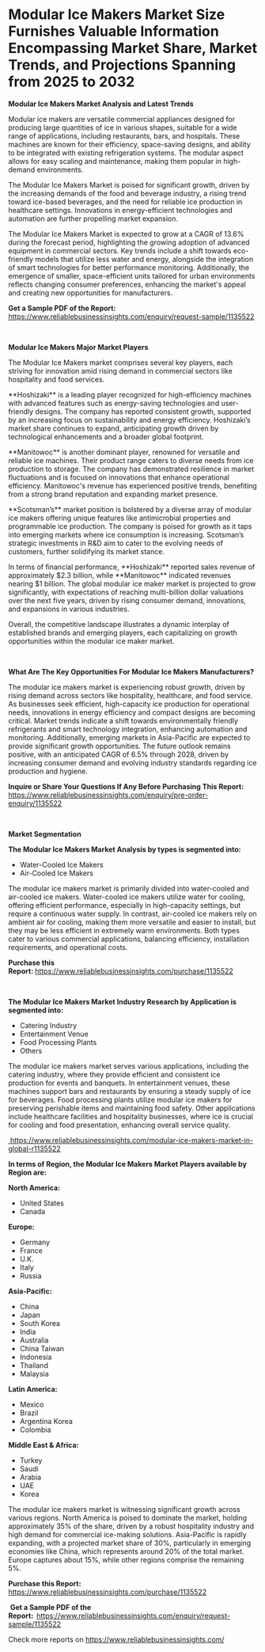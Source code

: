 <p><h1>Modular Ice Makers Market Size Furnishes Valuable Information Encompassing Market Share, Market Trends, and Projections Spanning from 2025 to 2032</h1></p><p><strong>Modular Ice Makers Market Analysis and Latest Trends</strong></p>
<p><p>Modular ice makers are versatile commercial appliances designed for producing large quantities of ice in various shapes, suitable for a wide range of applications, including restaurants, bars, and hospitals. These machines are known for their efficiency, space-saving designs, and ability to be integrated with existing refrigeration systems. The modular aspect allows for easy scaling and maintenance, making them popular in high-demand environments.</p><p>The Modular Ice Makers Market is poised for significant growth, driven by the increasing demands of the food and beverage industry, a rising trend toward ice-based beverages, and the need for reliable ice production in healthcare settings. Innovations in energy-efficient technologies and automation are further propelling market expansion. </p><p>The Modular Ice Makers Market is expected to grow at a CAGR of 13.6% during the forecast period, highlighting the growing adoption of advanced equipment in commercial sectors. Key trends include a shift towards eco-friendly models that utilize less water and energy, alongside the integration of smart technologies for better performance monitoring. Additionally, the emergence of smaller, space-efficient units tailored for urban environments reflects changing consumer preferences, enhancing the market's appeal and creating new opportunities for manufacturers.</p></p>
<p><strong>Get a Sample PDF of the Report:&nbsp;</strong> <a href="https://www.reliablebusinessinsights.com/enquiry/request-sample/1135522?utm_campaign=2768&utm_medium=2&utm_source=Github&utm_content=ia&utm_term=09042025&utm_id=modular-ice-makers">https://www.reliablebusinessinsights.com/enquiry/request-sample/1135522</a></p>
<p>&nbsp;</p>
<p><strong>Modular Ice Makers Major Market Players</strong></p>
<p><p>The Modular Ice Makers market comprises several key players, each striving for innovation amid rising demand in commercial sectors like hospitality and food services. </p><p>**Hoshizaki** is a leading player recognized for high-efficiency machines with advanced features such as energy-saving technologies and user-friendly designs. The company has reported consistent growth, supported by an increasing focus on sustainability and energy efficiency. Hoshizaki’s market share continues to expand, anticipating growth driven by technological enhancements and a broader global footprint.</p><p>**Manitowoc** is another dominant player, renowned for versatile and reliable ice machines. Their product range caters to diverse needs from ice production to storage. The company has demonstrated resilience in market fluctuations and is focused on innovations that enhance operational efficiency. Manitowoc's revenue has experienced positive trends, benefiting from a strong brand reputation and expanding market presence.</p><p>**Scotsman’s** market position is bolstered by a diverse array of modular ice makers offering unique features like antimicrobial properties and programmable ice production. The company is poised for growth as it taps into emerging markets where ice consumption is increasing. Scotsman’s strategic investments in R&D aim to cater to the evolving needs of customers, further solidifying its market stance.</p><p>In terms of financial performance, **Hoshizaki** reported sales revenue of approximately $2.3 billion, while **Manitowoc** indicated revenues nearing $1 billion. The global modular ice maker market is projected to grow significantly, with expectations of reaching multi-billion dollar valuations over the next five years, driven by rising consumer demand, innovations, and expansions in various industries. </p><p>Overall, the competitive landscape illustrates a dynamic interplay of established brands and emerging players, each capitalizing on growth opportunities within the modular ice maker market.</p></p>
<p>&nbsp;</p>
<p><strong>What Are The Key Opportunities For Modular Ice Makers Manufacturers?</strong></p>
<p><p>The modular ice makers market is experiencing robust growth, driven by rising demand across sectors like hospitality, healthcare, and food service. As businesses seek efficient, high-capacity ice production for operational needs, innovations in energy efficiency and compact designs are becoming critical. Market trends indicate a shift towards environmentally friendly refrigerants and smart technology integration, enhancing automation and monitoring. Additionally, emerging markets in Asia-Pacific are expected to provide significant growth opportunities. The future outlook remains positive, with an anticipated CAGR of 6.5% through 2028, driven by increasing consumer demand and evolving industry standards regarding ice production and hygiene.</p></p>
<p><strong>Inquire or Share Your Questions If Any Before Purchasing This Report:</strong> <a href="https://www.reliablebusinessinsights.com/enquiry/pre-order-enquiry/1135522?utm_campaign=2768&utm_medium=2&utm_source=Github&utm_content=ia&utm_term=09042025&utm_id=modular-ice-makers">https://www.reliablebusinessinsights.com/enquiry/pre-order-enquiry/1135522</a></p>
<p>&nbsp;</p>
<p><strong>Market Segmentation</strong></p>
<p><strong>The Modular Ice Makers Market Analysis by types is segmented into:</strong></p>
<p><ul><li>Water-Cooled Ice Makers</li><li>Air-Cooled Ice Makers</li></ul></p>
<p><p>The modular ice makers market is primarily divided into water-cooled and air-cooled ice makers. Water-cooled ice makers utilize water for cooling, offering efficient performance, especially in high-capacity settings, but require a continuous water supply. In contrast, air-cooled ice makers rely on ambient air for cooling, making them more versatile and easier to install, but they may be less efficient in extremely warm environments. Both types cater to various commercial applications, balancing efficiency, installation requirements, and operational costs.</p></p>
<p><strong>Purchase this Report:&nbsp;</strong><a href="https://www.reliablebusinessinsights.com/purchase/1135522?utm_campaign=2768&utm_medium=2&utm_source=Github&utm_content=ia&utm_term=09042025&utm_id=modular-ice-makers">https://www.reliablebusinessinsights.com/purchase/1135522</a></p>
<p>&nbsp;</p>
<p><strong>The Modular Ice Makers Market Industry Research by Application is segmented into:</strong></p>
<p><ul><li>Catering Industry</li><li>Entertainment Venue</li><li>Food Processing Plants</li><li>Others</li></ul></p>
<p><p>The modular ice makers market serves various applications, including the catering industry, where they provide efficient and consistent ice production for events and banquets. In entertainment venues, these machines support bars and restaurants by ensuring a steady supply of ice for beverages. Food processing plants utilize modular ice makers for preserving perishable items and maintaining food safety. Other applications include healthcare facilities and hospitality businesses, where ice is crucial for cooling and food presentation, enhancing overall service quality.</p></p>
<p><a href="https://www.reliablebusinessinsights.com/modular-ice-makers-market-in-global-r1135522?utm_campaign=2768&utm_medium=2&utm_source=Github&utm_content=ia&utm_term=09042025&utm_id=modular-ice-makers">&nbsp;https://www.reliablebusinessinsights.com/modular-ice-makers-market-in-global-r1135522</a></p>
<p><strong>In terms of Region, the Modular Ice Makers Market Players available by Region are:</strong></p>
<p>
    <p> <strong> North America: </strong>
        <ul>
            <li>United States</li>
            <li>Canada</li>
        </ul>
        </p> 
    <p> <strong> Europe: </strong>
        <ul>
            <li>Germany</li>
            <li>France</li>
            <li>U.K.</li>
            <li>Italy</li>
            <li>Russia</li>
        </ul>
        </p> 
    <p> <strong> Asia-Pacific: </strong>
        <ul>
            <li>China</li>
            <li>Japan</li>
            <li>South Korea</li>
            <li>India</li>
            <li>Australia</li>
            <li>China Taiwan</li>
            <li>Indonesia</li>
            <li>Thailand</li>
            <li>Malaysia</li>
        </ul>
        </p> 
    <p> <strong> Latin America: </strong>
        <ul>
            <li>Mexico</li>
            <li>Brazil</li>
            <li>Argentina Korea</li>
            <li>Colombia</li>
        </ul>
        </p> 
    <p> <strong> Middle East & Africa: </strong>
        <ul>
            <li>Turkey</li>
            <li>Saudi</li>
            <li>Arabia</li>
            <li>UAE</li>
            <li>Korea</li>
        </ul>
    </p>
    </p>
<p><p>The modular ice makers market is witnessing significant growth across various regions. North America is poised to dominate the market, holding approximately 35% of the share, driven by a robust hospitality industry and high demand for commercial ice-making solutions. Asia-Pacific is rapidly expanding, with a projected market share of 30%, particularly in emerging economies like China, which represents around 20% of the total market. Europe captures about 15%, while other regions comprise the remaining 5%.</p></p>
<p><strong>Purchase this Report: </strong><a href="https://www.reliablebusinessinsights.com/purchase/1135522?utm_campaign=2768&utm_medium=2&utm_source=Github&utm_content=ia&utm_term=09042025&utm_id=modular-ice-makers">https://www.reliablebusinessinsights.com/purchase/1135522</a></p>
<p>&nbsp;<strong>Get a Sample PDF of the Report:&nbsp;&nbsp;</strong><a href="https://www.reliablebusinessinsights.com/enquiry/request-sample/1135522?utm_campaign=2768&utm_medium=2&utm_source=Github&utm_content=ia&utm_term=09042025&utm_id=modular-ice-makers">https://www.reliablebusinessinsights.com/enquiry/request-sample/1135522</a></p>
<p><strong></strong></p>
<p>Check more reports on <a href="https://www.reliablebusinessinsights.com/?utm_campaign=2768&utm_medium=2&utm_source=Github&utm_content=ia&utm_term=09042025&utm_id=modular-ice-makers">https://www.reliablebusinessinsights.com/</a></p>